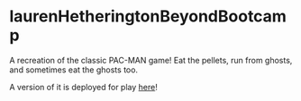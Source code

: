 # laurenHetheringtonBeyondBootcamp

A recreation of the classic PAC-MAN game! Eat the pellets, run from ghosts, and sometimes eat the ghosts too.

A version of it is deployed for play [here](http://pacman.laurenhetherington.com/)!